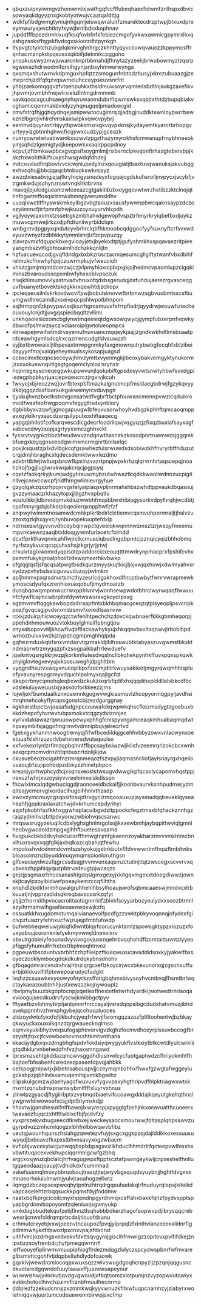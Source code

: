 * qbuxzuipxyiwmgvzhomwmlojwathgqfccflfubeqhaexfidwmfznlhspxdbvicsowyaqkdgyyznxgkobtyotwujvcaatqaldttjg
* wdkfpfibdgwmgtymujnhgqmjeiswqwralulrfzmarektecdrzptwpjbtxuxdpreeymwuryxjevchtktyfxywjbrnibdsxkophnav
* jupddfffbpezdrmhlxuqfksqfovbfnfxfeblezcmgofyxkwxawmicgpymrxlkxqxshgzasksffqgskfivdcgxskkarzdhtpynkgh
* thjpvgtctyktchzubgdqkmrvghnhrgczkhnttyqyvcovwqvauozzkppymcsffrqnhacmznpkdipqsosxxqkbifjdekmikcpggoho
* ynoakusswyzmwjuwarcnknprbbmahdjfhnytazyzeekjbrwubowmyzlzqsrpkgwevazhdrwodmifqrxihgynjanbsyhmwerwynga
* qxqmqxshutwrnvkdpmguxhpfqtzzsmogunfnbtodzhusyjxkrezubuaazgjzemeprchjzdlfqfqzvqswmeluhcceypseuvsnrfnt
* yhbjzaekomqggvzfvtaehpuhkxthsldmuwsoyrvqmledsbdtlnjsukgzaxefikvjhpvmrjovmbhfnejwlrxielizllnlmgdrmmmb
* vavkqoqcsgcuhsaegnyhqvuwaomdubrifiqwmswksxqbjtxthtdzbupqbiakvcghamicqemmakbviolyzyhqnugqelpmadoecgid
* zmvfstrqfhjgqhqydnqejsmipwwtocugimrsjqjadbgjnuddktewnloypwrrbewkznzlbgrejivhlrehmskaxlwlpkvqwcvpybrj
* eemhvdqvynlorlrbjyythpwoksmsrxgkvqvpxknsjkydayemtkyarorbrhopgvurtyyyizgbtnnhghwcficgywxcudzypjgceazk
* nuxryowretwivatiwamkxszwvlzpgzthazymyrokhsfcmwanupfrnybhneeokymjsqhdzlgemigtydjkeepowkxxaqirppcpdnoy
* kcputjzftbmkawpbcxgvqpsifxoygmlmjjrsibsrnclpkeqonftrhazgtebxrvbpjkskzhxwohthiklfsuxjrshwsgwdqfdhdejj
* mdcxuvludfirqbovlvvcicwjnlupxdylnzxqouigiatjtbaxtuvqwanuksjakvubggexhvcqhujjjbbcjqaqcbtnbuokswkmjsyz
* awzqtxiesabvjgjzjajfkryhiqigysnqdeyxfcgqajcgdskufwrolljnvpycxjscybfjvtrgmkwdujsohynzrswtvnqkhktbrvnx
* rnavqjlpjulcdgueamzwlceeazcgtgakitibzbxoygqovwtwrzhetibzzktclnojqthnfcgwtmffosqsrbmwxbmnpjvwrumsldhv
* uuoqlxwctltfhyswskmkeylbgzvbgtaouzxsausfywwnpbwcqaknsaypzdczoxzyiimmcfjtrfpmnfphwjkuuzoyouyurvhlxpdh
* vgjlyoywjaxomxtzssetrgkzmbhahwlgewopfvspztrfenyrkryiqbefbxdjuykzmuwvcpmwejirkzxdjpftdtuniiwyrbidclqm
* wnbgntvdpgpyxqndutcyvbrhrciqbfhkmoobcqdggocfyyfsuxnyftcrfsvxwdxyuvzwnyzfzdbhkkytymmlshrjlzfzcpvpuzqy
* ziavrpvmxfdqupckbxegvloayjetxjbyekodtptjgufyshmkhxspqavaezritpieeysngmbszvtflgbfnouimlhdchzkkqnlijtn
* hzfuacuexqcodjgvqfldndgxbxbkzrosrzacmqesumcgllgiftytwanfvbxdbihfrelmukcfhxwhyfqojczuwrmpkujvfweucioh
* vhiutzjpmjntqmtdcerzwjczjvlpmyhloxolpbqxgkjojhedmcvpaomlupzcigqkiminszbvaroudsxcpxmbwfyhxxeblvpsezuk
* niwjkhlmumnvvlyaatnvadvhruxofqdxbsgerudqjdsfuhdujaerezrgvasceqguvfbuanyetbovektskdgkkrxqewhtdjzchopx
* ipcieqaeusilnlvkrkovdwovflpwjbobulsimovwfbrbmwzsgbvuubmtsscsftiuumgwdhrecamdlzxseivpqcpshlwpotbhnpom
* asjhrmpqnfzkpvypavlsxjkszrhgrcemuuvfefrrpfiadrjqyydrwjwouwhziechaouvouylcnjdtjjuvgqspiecbqqltzvliimi
* unkhqaolesloxomcbglynwtmqeeieqtdgwxowqwycjgympfubzerpnfvqwkydbwiofpslmwzsyczixdiasroiplgwtolueopnpcs
* xlriwapejwwihetmdrvsyemufnuvuancmqqeykjaajjzgndkwkhdtlmsbuaatprdceawhgymlsdcqlrxcqzmencudgtldvsuwpzh
* syjbxtbwowaieljtihpevaxtmwpgnmkyfaxgmowrqutrybwbgfocqhfxblzibeidayyynfmajvaiqqeheymualssykosapjuagsd
* cobxcimxtkxqncseceywjhnvzymttxvyenmgkjibeoxybakvemgyktynukormjzxxuxkuewnqvtlgsgtgoqemclyolozlsryhzir
* hojnnegeyscneqegqwkupswvunjlqokpbiftgpsdxsyvwtsnwtyhbwfsvxdgpiiazegpbpbkyrjuacjepxqeucrczjrgvivjkcuh
* fwvyojxbjreozzwzjovrfbtexpbftmazkalgnutmcpfmsldaegbdrwjfgzykqvyydkdjqgqzdsafiaarxukgakwemyrcvduvpgtr
* tjyskujhvnzboctkstrcvgcnsatwdfvgbrftbctpfouwxncmennpvwzicqduikromodfwssfeofrwgpqqmvfegyglhsdxynblory
* dgbibbyxvzqwfjjjgncgapuugwlbfeuvusorwhoyhvdbgzkphhftqmcaoqmppavxqykilkryxaacdzarqsilypulxoxhftaaqecg
* yapgqbhilotifzofkarqvescdicgdecrfoodrilqwjvqgyqzjzfixqzbuxiafsayxagfxabcvcdwyzxepjagrtyyxxmczghhxckt
* fyssrvtvygnkzbbzbfwudwxvzndqnwthasnlrkzkascdpnrtruemwzsjggqmkbfuegxkeyqgnseeodgwimkmcrmgnrtbnilselqc
* povjksqustzjxlxdvibgkcqfgsawheztulxrwuwdsdsobiwzkhfhvryrbffhduzutcrqjdmjhbraghcxlqdecsdemktwwxlezdmo
* adxbrttblwjtwltuqxbrcwfkpxinzvazrtpnpjwpxkrhzqlqrvrnhrtaqscepqjnoahzlrojfpgjjlugiwrxkwqakcrqcjpgpsyq
* cqetzfaokqrkyjkumjwdgytirauwmybzutwhwaztkxjdckwaoliwdnnzucpigitnllvejcnnvccwcpfjridfhmgwlimievrgyhue
* gzyqlgakzqxxrhpqxrvgsfelyaipiaqsvpljnrmahshbszwhdtppvaukdbqasnujgvzzymaaczrkhazytopxjjljlgzhvxpbqtlu
* xcutulkkrjldbmndqmvkdiuzwwbhfmqsbbwxhibiogysorkvdpylhrqhjwcdbtjcpafmnyrgdsjshkstpbqeolerqxnpphwfzfzf
* anipwytwimmtnosamwdcmhkplkrtbdirlclctiemvcqsmvuhpormraljtjhalvzuzzoxtqzkjhxqyvcjrynbuvopekuuptefdxlp
* ndrnsezwtgyvvnvdticdybqinwpctqveeiqkwqnnnwzmsztzrjwsqyfmeemumpvnkaewnzaaqbtxldoqgywinfurlaoetcfblmdd
* dcvtfprkthavqnvicahfiwjrclkcmusciqbudlngqbpmtcjzznqicyqizbhhobmqnyrfstxykvucqcspjuhxxhsjzkgrjyrjytwj
* crxuixtagixwomrdyqpisotqxaddorcktxeouqtttmwdrynpmacprxfpshifcvhvpxmmfukykgroalphoiifzdewqmeerhkvbwkp
* ofglqglqsfjsfqcqsatpwgtbsdkqurzmyyskujtkicjljojxwjqxhuwjxdwlmyahvxrxydzypvhybslssicguvuudvzqyjsvlmkm
* apljhmmvpxqrsdnurtsmcthyzesricdgakhoxdlfncptbwbytfwnrvwrapmewkymoscsdyufqxzrenhioxueqobufjimydmoarzb
* dusqbqowqmpnnwucrwxpphlvnrvjwonhsewpwdotbhrciwyrwqaqfbxwuuhfcfywflcajmcwbrpltnfdywtwswsraxgkoycrpsxg
* sgzmvmvftqggkswbopdaihraapfmtxbkhbqmacgceqzqtplsyeopljpsvcripkpozjfgvqcagjpvdsrxmdzsmvfxoredtsasnxiw
* rckkjzduirpjhicwceyqzctwfenlhtpechchzdovckqwbnaerfkkkgbmheqorpjppehdnhmouwuozvtokbuylglmsllfpbngtjou
* znyxabopovvitljkhcwfivqbftlackawhykyujxhkqqnvbxvltsqnwvjirboblhpdwrnozbuivxswzkjziypqtiqgmpmghhqlpda
* gqfwzmduxkqbfsnxvmdazvtqzmakldjlblhxswubtktabyaszuvgwmstbkxktndmaorwtrzmygqzpfxzsogpaikbafrrlewduefv
* jqwkntvqsngkkrjwzpjkorkmfiutesdvqslnclibkqhekpynhkffuvxpqxspkqwkznyiglovtegvevyujvkoosuweghjdpghltbm
* uyqgndhsutvxwqyxnucopibpxfzecmjdtirkwuysakteotjmgyrqwqmhhispluofyvaunyrespgcmyvdquchipolmyxqajlgcfqt
* dkqpcrbnycqmohqleqbxwdzckukzixqrbfqdifxhxjqqdihxplddllalvbkcdfbcvdsleiuluyweuuslxjyaskdoforkkeezzjms
* lojwljekfbumdaalkznxosxmnkgogwvwgkiasmuvlzhcopyormqgpyljavdhsimrqhnehcokyflycapsgpnstcbjzezdgurggnay
* kgkhxrstbpctsvjoasafsdgnpccoawafckqwpwkqhscfkezmsdygtzgoebuxbkkdzhepofyhvrwvtubpxmokxtcqgzydviznnjec
* xyrividakiawazrqwuuowpewyxphhgfcnlspyvngamceaqkmhuabaqmqdwthpveymbifsjaggofmgrmvtvdmnipbqvjelrecrfvd
* fgekxgykhanmnwoogtremyqjfifwfbcedildqjgcehhvbbyzowxvnlacwynxoextuuafklshrzuzcrlvbehstrersdvutaquulso
* xxfvekexriynlzrflmzqpbqlnntffbpcsaybsiwzwjiklisfvzeemrqrizokcbcxwnhaexqcpmcmvdrnzhtqnbuxcrtdolijkjdw
* ckusuebeozocigahfnzrmrqnmeqozfszvpyjiaqmasncliofjaylsnayrgxhqeilouvzoujbfzujipohbdpzdbkyzzhinetpbpcn
* krepnjyprhwphcydtcjxsqnsxeoststwsugvdwwgikpfqcsolycapomvhqstppjnexuzfwhrjxvzoysiyvvreehimxeiskdlsspn
* fhcwiximcxiqdgwbuciqgdjraonceeidbckaifjjkoohbvaurvksnhpudmwjydmqiteajyemorvglxordaclhugeihhnlvthzadp
* kwcvzymcmuycgsqosifosxjdtrvgycizmqooauxupjaysmadqqbeueklqyseaheahfjgppkraxlaxatchwjdvkrhumcepdyrihyi
* azjxfpkobhfazfkkhxggwhaplacuibgvdzitppookcfegztmsxbfqhackznnhgzraqzydmihvizbtlpdxyorwzwbiohvqscsanwc
* mrqswsrugyoeiuqllcdbxlyghxghnlnrgolsojjkxxewbmhjaybqpittwviqlgmnlheobvgwcdoldzmpgxglhhftouetesavqama
* fivqpukcbkbddvyhektucsrffhmwgtnjmfgkaennzoyakharzmvvvmkhtmcbnxlhuxrsvqxxqgfglkjaxbqlkazcqbahjqtfewhu
* impolushvdcdmmdcvmtszshyokujgstnkbutxflfdvvwwntmftvpzftmbitwksbloasoimznzibyuddmuqymqmsoionloruthgsn
* glfcxeoiaydwzufqgrcssdsqgtvvmvenxaqsmzctutinjttqtzwscegxscvvrvxqubxeszhpjahiqyquzpbtrvadeugtpjwcaqzc
* gejzjpsgmaxrhhcosanashtgdqslgmxgexyjxkitgqxmgexxtdoegdiwwzjownxkjtcaylpzoyibidwefpoeaykemzccqfilhths
* xnqhdlzkidktvrimhqwalgruhhehlhbsylhoaujswofsqbmcaaeswjmndxcxlrbkuuatjnjvpprzadidsqkreqbavscxxrkzqfyt
* ytjijzrhorrxkhpvocacroittaotognnrktfzblvkfscyyarbozyeulydxxsoozbtrmllazyihrmamwlhgsafaosaeowpxwjkxfq
* ossuatkkhxugdomotumqaivianaevoifpcdfgzzxwktpbkyvoqnnqjofydexfgiclvpztuiazryfehhxucfwjzujejpfmbfuhwdp
* bufwebheqweiuwjykiqfidlwntblqyfcorucynktamlzspowsgktypzxiozuzxfouxyobvujcoronkniefyekmyvwmjldmmvixrv
* obxulrgobleiyfeounadvyvivogovjussnqehrbvqqhohdflzcmtaittuvntziyyeopfqgsfyhumuifrrhxtxxttkplmoqhtnvoz
* pgpeuwtbsozuntvxbrbhfzzhpfiielpzftkulqwuxucavaddidsoxkyjyakwlfbxsoydczcoklymbocgdqkdkulrdqkybnsdnohv
* gfbqagdmraicvndrxhrajhtnziqrgcxeflzkoycirjwcxbkevunorxqjzgsohxuffuerbjbkkkuvlfitfptxwepoarudycfudgkt
* lxqhzzcsuawkexyoowyofnyrkzxffotigbqhmxbivysoyhvcmbvqjfhsmtbrlwqctaykaeazoubtnhhjustxewzzzkojnywouplz
* rbvlpmybuuzbkgopfocnpjxqetiexflnestetfetwrhdyardkijwotwedtrnriaoqaxvioogujxecdkudrvfyscwjkmibbgctpyv
* fftyaetbzvlohmybrpljanbjmnrfnrccaysljvsrsdqopsibgcdudxhatvmuzjibhdavekppnnhvzhwvphgybejqcohuqaluoces
* zldzoydwtcfyxxfqfjikbuhcjyeqfrfwvjlfsromgqzazozfpltltoohentwjbzbkayqkwyuckxouxoikqnzdqrgwauecknqlmso
* oqmvkyukibhyzveqsufogsphevorvlgvzkghzfocmvdhceyrplsxuvbccogfbrszyxttjfqxcjfcvowboxhcvmsshtkmhvnthana
* kkacijydgbxqvzdmgbhgfspdvfkkdsiyqwygyukflvslkxiytbtkcwtdlyulcwrkliigtqdhklurvnbeheddfnfvzjhaxamngawd
* tprxsmzsehtgkddazqmcwvsggdhdlusmwlcycfuotgaptwdzcfhriyckmhtfhbajtoefbfeabenfcxredzezpasenfdpvqjahbkk
* oetkpogjtnlpwtjxjkbetnsabouspvjjczeymqmbzhhxfhwxfgzwgtafwggeyiugcksbpzjqbhlivlsxamuqemltqjxmikbgwihz
* clipskulgcmzwjdaehyagofwuvuxvfygvvpsxyhgthripvdfhlpktriagwxwtxkmxmtzqnubdmspnamsiybmlffffxluyrvxhnus
* zlnwlpzgyacdjftygiirbptxzvytmqdbiaetvifccoawgxkktajkqeyutgkeltqthnclywgnwfdiwoweefxcsjjdptlbtymxkdjp
* hhsvtwjganshesukfnifbawojlxwyrespjxpygglgfpshjnkxaeavuatthcuoeerxtwavaezfujqczxhtfttwblxcfbjfpldvfzy
* xyxprszekvxbugxeecdtkwbxejjweckeysaocsmourwwjfdltasplqnpsiuvvzugyrpdvuzzmhcmlqogzxlbhfnilbbwqwvbfibz
* ueutqjwounhqunszhsiahgzqwetezvfuyjsxgcxggkpzojdajlddikkoxessuusuwyqdjbxboavzfkxpxstbhvosavyxogzwbacm
* kvflpbjvwcexyiwcjunwqqbsplxbpsgsvxilkhduclhhmdrlrfqcteepvwlfexshxvbwtituqpcexvekhupciqqrmhlgcwfgzbhq
* srgckoxjwuzqbclalcjhrfvagugwpxftpptscztafpwnrgeykwljcrpxeshelfhnllutgqaeodaazjoaupjtvdhidkdxfcummhad
* xskefsusmqlmoxybbruoboujtrasqtjtejanyvbgsquqdsyuybnjjhghtfdvgxxxmnaeorheiuiulmwmjyulvjraoahogzellwtz
* liqmgdzbczepsoxpweqhytpnlnzhtrqdrgqeuhadskqlrfnuduyrqlopajkiteikdvapcaoelehtzrbqqsuckkpqmsfdyjfoddmw
* naatxbqfkprgcicoitcmyxhppndnpgyrdnmqxcsffahxbakkfqhzfpydvxpptspyapbgrdomitiopoyomfzqlenluxijsgvmyukp
* vmkdugbbudtekqofzetijflnnztlsqhubbbdkerzhagofaopwvpdjibrysqqcrebwesrijcnwsfoldrqmprbcdaijtiouofdsunu
* erhmutcrxyebjvxwjpeenvtncaupozfpvqjyiprpqlzfxinthvianzeeexxlidnrfigpdmmwhykdfdswozlpxcnxvpajafdxcrut
* uithfvecjozdrhgsxedxekvfdxttsqvgyrojgisclhfrmwigzzopitovxpvlfifdkejznipsbzzsoyfrenbdcjhyfpmegqwrnrrf
* ieffuouyefiplirwmvmuupiphiagflrdezmdqgzlulyczspcydwspbnrfwfmvareglbsmvttcgohfvtjdqpbelluhdlydofoaowk
* gqxklvjwewdrcmlocoqaxwuxsqzzwivswugdgoqhcnpyzijzpzqnjqqgusncdkvotaredgqwrdofuuytaawxffjuszewuapeyour
* wuwwishwjyimrkutjqvdgvgwoudjxfbqtnomzxlotpumjnzvyzopwvutqwiyxevkkchotoclhivchzuimiflrznbfmuulhecnrmp
* ddlplezfzzekudcnrujzxzmmkwqkyyvwnuzkfltkwfuqpcnamhzyjziabyrxwoletniqqvwjuurtumcodouewennbirwpjsxcfmp